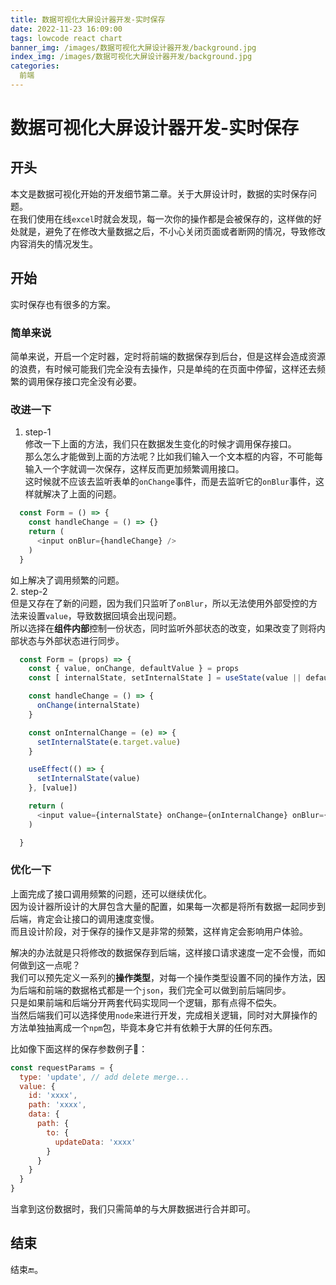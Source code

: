 ```yaml
---
title: 数据可视化大屏设计器开发-实时保存  
date: 2022-11-23 16:09:00
tags: lowcode react chart 
banner_img: /images/数据可视化大屏设计器开发/background.jpg
index_img: /images/数据可视化大屏设计器开发/background.jpg
categories: 
  前端  
---
```


# 数据可视化大屏设计器开发-实时保存  

## 开头  

本文是数据可视化开始的开发细节第二章。关于大屏设计时，数据的实时保存问题。  
在我们使用在线`excel`时就会发现，每一次你的操作都是会被保存的，这样做的好处就是，避免了在修改大量数据之后，不小心关闭页面或者断网的情况，导致修改内容消失的情况发生。  

## 开始  
实时保存也有很多的方案。  
### 简单来说
简单来说，开启一个定时器，定时将前端的数据保存到后台，但是这样会造成资源的浪费，有时候可能我们完全没有去操作，只是单纯的在页面中停留，这样还去频繁的调用保存接口完全没有必要。  
### 改进一下  
1. step-1  
修改一下上面的方法，我们只在数据发生变化的时候才调用保存接口。  
那么怎么才能做到上面的方法呢？比如我们输入一个文本框的内容，不可能每输入一个字就调一次保存，这样反而更加频繁调用接口。  
这时候就不应该去监听表单的`onChange`事件，而是去监听它的`onBlur`事件，这样就解决了上面的问题。  
```js
  const Form = () => {
    const handleChange = () => {}
    return (
      <input onBlur={handleChange} />
    )
  }
```
如上解决了调用频繁的问题。  
2. step-2  
但是又存在了新的问题，因为我们只监听了`onBlur`，所以无法使用外部受控的方法来设置`value`，导致数据回填会出现问题。  
所以选择在**组件内部**控制一份状态，同时监听外部状态的改变，如果改变了则将内部状态与外部状态进行同步。  
```js
  const Form = (props) => {
    const { value, onChange, defaultValue } = props 
    const [ internalState, setInternalState ] = useState(value || defaultValue)

    const handleChange = () => {
      onChange(internalState)
    }

    const onInternalChange = (e) => {
      setInternalState(e.target.value)
    }

    useEffect(() => {
      setInternalState(value)
    }, [value])

    return (
      <input value={internalState} onChange={onInternalChange} onBlur={handleChange} />
    )

  }
```
### 优化一下  
  上面完成了接口调用频繁的问题，还可以继续优化。  
  因为设计器所设计的大屏包含大量的配置，如果每一次都是将所有数据一起同步到后端，肯定会让接口的调用速度变慢。  
  而且设计阶段，对于保存的操作又是非常的频繁，这样肯定会影响用户体验。  

  解决的办法就是只将修改的数据保存到后端，这样接口请求速度一定不会慢，而如何做到这一点呢？  
  我们可以预先定义一系列的**操作类型**，对每一个操作类型设置不同的操作方法，因为后端和前端的数据格式都是一个`json`，我们完全可以做到前后端同步。  
  只是如果前端和后端分开两套代码实现同一个逻辑，那有点得不偿失。  
  当然后端我们可以选择使用`node`来进行开发，完成相关逻辑，同时对大屏操作的方法单独抽离成一个`npm`包，毕竟本身它并有依赖于大屏的任何东西。  

  比如像下面这样的保存参数例子🌰：  
```js
const requestParams = {
  type: 'update', // add delete merge...
  value: {
    id: 'xxxx',
    path: 'xxxx',
    data: {
      path: {
        to: {
          updateData: 'xxxx'
        }
      }
    }
  }
}
```  

  当拿到这份数据时，我们只需简单的与大屏数据进行合并即可。  

## 结束  

  结束🔚。  